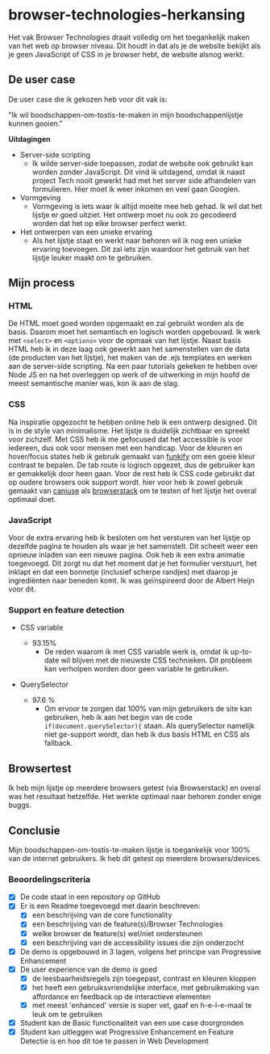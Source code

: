# browser-technologies-herkansing

Het vak Browser Technologies draait volledig om het toegankelijk maken van het web op browser niveau. Dit houdt in dat als je de website bekijkt als je geen JavaScript of CSS in je browser hebt, de website alsnog werkt.

## De user case
De user case die ik gekozen heb voor dit vak is:

"Ik wil boodschappen-om-tostis-te-maken in mijn boodschappenlijstje kunnen gooien."

**Uitdagingen**
 - Server-side scripting
   - Ik wilde server-side toepassen, zodat de website ook gebruikt kan worden zonder JavaScript. Dit vind ik uitdagend, omdat ik naast project Tech nooit gewerkt had met het server side afhandelen van formulieren. Hier moet ik weer inkomen en veel gaan Googlen.
 - Vormgeving
   - Vormgeving is iets waar ik altijd moeite mee heb gehad. Ik wil dat het lijstje er goed uitziet. Het ontwerp moet nu ook zo gecodeerd worden dat het op elke browser perfect werkt.
 - Het ontwerpen van een unieke ervaring
   - Als het lijstje staat en werkt naar behoren wil ik nog een unieke ervaring toevoegen. Dit zal iets zijn waardoor het gebruik van het lijstje leuker maakt om te gebruiken.
   
## Mijn process
### HTML
De HTML moet goed worden opgemaakt en zal gebruikt worden als de basis. Daarom moet het semantisch en logisch worden opgebouwd. Ik werk met `<select>` en `<options>` voor de opmaak van het lijstje. Naast basis HTML heb ik in deze laag ook gewerkt aan het samenstellen van de data (de producten van het lijstje), het maken van de .ejs templates en werken aan de server-side scripting. Na een paar tutorials gekeken te hebben over Node JS en na het overleggen op werk of de uitwerking in mijn hoofd de meest semantische manier was, kon ik aan de slag. 


### CSS
Na inspiratie opgezocht te hebben online heb ik een ontwerp designed. Dit is in de style van minimalisme. Het lijstje is duidelijk zichtbaar en spreekt voor zichzelf. Met CSS heb ik me gefocused dat het accessible is voor iedereen, dus ook voor mensen met een handicap.
Voor de kleuren en hover/focus states heb ik gebruik gemaakt van [funkify](https://www.funkify.org/) om een goeie kleur contrast te bepalen. De tab route is logisch opgezet, dus de gebruiker kan er gemakkelijk door heen gaan. Voor de rest heb ik CSS code gebruikt dat op oudere browsers ook support wordt. hier voor heb ik zowel gebruik gemaakt van [caniuse](https://caniuse.com/) als [browserstack](https://www.browserstack.com/) om te testen of het lijstje het overal optimaal doet. 


### JavaScript
Voor de extra ervaring heb ik besloten om het versturen van het lijstje op dezelfde pagina te houden als waar je het samenstelt. Dit scheelt weer een opnieuw inladen van een nieuwe pagina. Ook heb ik een extra animatie toegevoegd. Dit zorgt nu dat het moment dat je het formulier verstuurt, het inklapt en dat een bonnetje (inclusief scherpe randjes) met daarop je ingrediënten naar beneden komt. Ik was geïnspireerd door de Albert Heijn voor dit.

### Support en feature detection
- CSS variable
  - 93.15%
    - De reden waarom ik met CSS variable werk is, omdat ik up-to-date wil blijven met de nieuwste CSS technieken. Dit probleem kan   verholpen worden door geen variable te gebruiken.
    
- QuerySelector
  - 97.6 %
    - Om ervoor te zorgen dat 100% van mijn gebruikers de site kan gebruiken, heb ik aan het begin van de code `if(document.querySelector){` staan. Als querySelector namelijk niet ge-support wordt, dan heb ik dus basis HTML en CSS als fallback.    
 ## Browsertest
 Ik heb mijn lijstje op meerdere browsers getest (via Browserstack) en overal was het resultaat hetzelfde. Het werkte optimaal naar behoren zonder enige buggs.
 
 ## Conclusie
 Mijn boodschappen-om-tostis-te-maken lijstje is toegankelijk voor 100% van de internet gebruikers. Ik heb dit getest op meerdere browsers/devices.
 
 ### Beoordelingscriteria
- [x] De code staat in een repository op GitHub
- [x] Er is een Readme toegevoegd met daarin beschreven:
  - [x] een beschrijving van de core functionality
  - [x] een beschrijving van de feature(s)/Browser Technologies
  - [x] welke browser de feature(s) wel/niet ondersteunen
  - [x] een beschrijving van de accessibility issues die zijn onderzocht
- [x] De demo is opgebouwd in 3 lagen, volgens het principe van Progressive Enhancement
- [x] De user experience van de demo is goed
  - [x] de leesbaarheidsregels zijn toegepast, contrast en kleuren kloppen
  - [x] het heeft een gebruiksvriendelijke interface, met gebruikmaking van affordance en feedback op de interactieve elementen
  - [x] met meest 'enhanced' versie is super vet, gaaf en h-e-l-e-maal te leuk om te gebruiken
- [x] Student kan de Basic functionaliteit van een use case doorgronden
- [x] Student kan uitleggen wat Progressive Enhancement en Feature Detectie is en hoe dit toe te passen in Web Development
